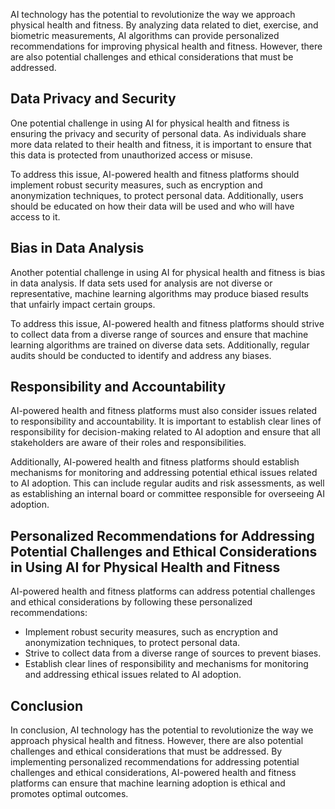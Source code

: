 
AI technology has the potential to revolutionize the way we approach physical health and fitness. By analyzing data related to diet, exercise, and biometric measurements, AI algorithms can provide personalized recommendations for improving physical health and fitness. However, there are also potential challenges and ethical considerations that must be addressed.

Data Privacy and Security
-------------------------

One potential challenge in using AI for physical health and fitness is ensuring the privacy and security of personal data. As individuals share more data related to their health and fitness, it is important to ensure that this data is protected from unauthorized access or misuse.

To address this issue, AI-powered health and fitness platforms should implement robust security measures, such as encryption and anonymization techniques, to protect personal data. Additionally, users should be educated on how their data will be used and who will have access to it.

Bias in Data Analysis
---------------------

Another potential challenge in using AI for physical health and fitness is bias in data analysis. If data sets used for analysis are not diverse or representative, machine learning algorithms may produce biased results that unfairly impact certain groups.

To address this issue, AI-powered health and fitness platforms should strive to collect data from a diverse range of sources and ensure that machine learning algorithms are trained on diverse data sets. Additionally, regular audits should be conducted to identify and address any biases.

Responsibility and Accountability
---------------------------------

AI-powered health and fitness platforms must also consider issues related to responsibility and accountability. It is important to establish clear lines of responsibility for decision-making related to AI adoption and ensure that all stakeholders are aware of their roles and responsibilities.

Additionally, AI-powered health and fitness platforms should establish mechanisms for monitoring and addressing potential ethical issues related to AI adoption. This can include regular audits and risk assessments, as well as establishing an internal board or committee responsible for overseeing AI adoption.

Personalized Recommendations for Addressing Potential Challenges and Ethical Considerations in Using AI for Physical Health and Fitness
---------------------------------------------------------------------------------------------------------------------------------------

AI-powered health and fitness platforms can address potential challenges and ethical considerations by following these personalized recommendations:

* Implement robust security measures, such as encryption and anonymization techniques, to protect personal data.
* Strive to collect data from a diverse range of sources to prevent biases.
* Establish clear lines of responsibility and mechanisms for monitoring and addressing ethical issues related to AI adoption.

Conclusion
----------

In conclusion, AI technology has the potential to revolutionize the way we approach physical health and fitness. However, there are also potential challenges and ethical considerations that must be addressed. By implementing personalized recommendations for addressing potential challenges and ethical considerations, AI-powered health and fitness platforms can ensure that machine learning adoption is ethical and promotes optimal outcomes.
